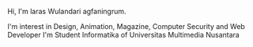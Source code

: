Hi, I'm laras Wulandari agfaningrum.

I'm interest in Design, Animation, Magazine, Computer Security and Web Developer
I'm Student Informatika of Universitas Multimedia Nusantara

<!---
agfaningrum/agfaningrum is a ✨ special ✨ repository because its `README.md` (this file) appears on your GitHub profile.
You can click the Preview link to take a look at your changes.

--->



